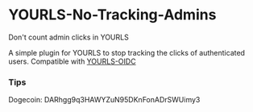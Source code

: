 # YOURLS-No-Tracking-Admins
Don't count admin clicks in YOURLS

A simple plugin for YOURLS to stop tracking the clicks of authenticated users. Compatible with [YOURLS-OIDC](https://github.com/joshp23/YOURLS-OIDC)

### Tips
Dogecoin: DARhgg9q3HAWYZuN95DKnFonADrSWUimy3
